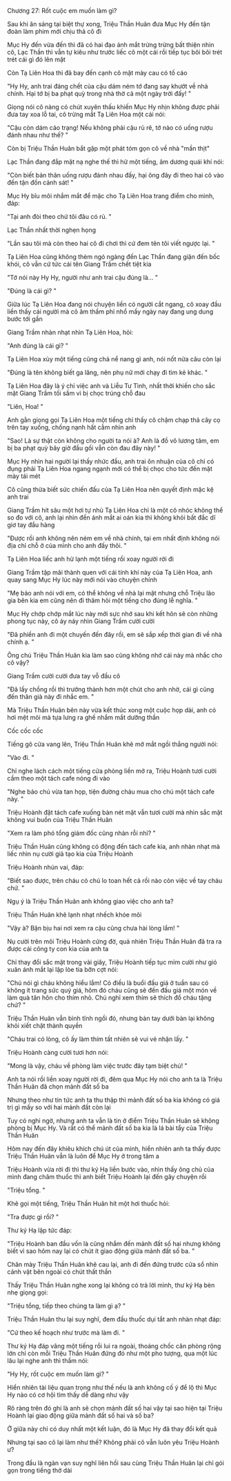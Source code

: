 




Chương 27: Rốt cuộc em muốn làm gì?

Sau khi ăn sáng tại biệt thự xong, Triệu Thần Huân đưa Mục Hy đến tận đoàn làm phim mới chịu thả cô đi

Mục Hy đến vừa đến thì đã có hai đạo ánh mắt trừng trừng bất thiện nhìn cô, Lạc Thần thì vẫn tự kiêu như trước liếc cô một cái rồi tiếp tục bôi bôi trét trét cái gì đó lên mặt

Còn Tạ Liên Hoa thì đã bay đến cạnh cô mặt mày cau có tố cáo

"Hy Hy, anh trai đáng chết của cậu dám ném tớ đang say khướt về nhà chính. Hại tớ bị ba phạt quỳ trong nhà thờ cả một ngày trời đấy! "

Giọng nói cô nàng có chút xuyên thấu khiến Mục Hy nhịn không được phải đưa tay xoa lỗ tai, cô trừng mắt Tạ Liên Hoa một cái nói:

"Cậu còn dám cáo trạng! Nếu không phải cậu rủ rê, tớ nào có uống rượu đánh nhau như thế? "

Còn bị Triệu Thần Huân bắt gặp một phát tóm gọn cô về nhà "mần thịt"

Lạc Thần đang đắp mặt nạ nghe thế thì hừ một tiếng, âm dương quái khí nói:

"Còn biết bản thân uống rượu đánh nhau đấy, hại ông đây đi theo hai cô vào đến tận đồn cảnh sát! "

Mục Hy bĩu môi nhắm mắt để mặc cho Tạ Liên Hoa trang điểm cho mình, đáp:

"Tại anh đòi theo chứ tôi đâu có rủ. "

Lạc Thần nhất thời nghẹn họng

"Lần sau tôi mà còn theo hai cô đi chơi thì cứ đem tên tôi viết ngược lại. "

Tạ Liên Hoa cũng không thèm ngó ngàng đến Lạc Thần đang giận đến bốc khói, cô vẫn cứ tức cái tên Giang Trầm chết tiệt kia

"Tớ nói này Hy Hy, người như anh trai cậu đúng là... "

"Đúng là cái gì? "


Giữa lúc Tạ Liên Hoa đang nói chuyện liền có người cắt ngang, cô xoay đầu liền thấy cái người mà cô âm thầm phỉ nhổ mấy ngày nay đang ung dung bước tới gần

Giang Trầm nhàn nhạt nhìn Tạ Liên Hoa, hỏi:

"Anh đúng là cái gì? "

Tạ Liên Hoa xùy một tiếng cũng chả nể nang gì anh, nói nốt nửa câu còn lại

"Đúng là tên không biết ga lăng, nên phụ nữ mới chạy đi tìm kẻ khác. "

Tạ Liên Hoa đây là ý chỉ việc anh và Liễu Tư Tình, nhất thời khiến cho sắc mặt Giang Trầm tối sầm vì bị chọc trúng chỗ đau

"Liên, Hoa! "

Anh gằn giọng gọi Tạ Liên Hoa một tiếng chỉ thấy cô chậm chạp thả cây cọ trên tay xuống, chống nạnh hất cằm nhìn anh

"Sao! Là sự thật còn không cho người ta nói à? Anh là đồ vô lương tâm, em bị ba phạt quỳ bây giờ đầu gối vẫn còn đau đây này! "

Mục Hy nhìn hai người lại thấy nhức đầu, anh trai ôn nhuận của cô chỉ có đụng phải Tạ Liên Hoa ngang ngạnh mới có thể bị chọc cho tức đến mặt mày tái mét

Cô cũng thừa biết sức chiến đấu của Tạ Liên Hoa nên quyết định mặc kệ anh trai

Giang Trầm hít sâu một hơi tự nhủ Tạ Liên Hoa chỉ là một cô nhóc không thể so đo với cô, anh lại nhìn đến ánh mắt ai oán kia thì không khỏi bất đắc dĩ giơ tay đầu hàng

"Được rồi anh không nên ném em về nhà chính, tại em nhất định không nói địa chỉ chỗ ở của mình cho anh đấy thôi. "

Tạ Liên Hoa liếc anh hừ lạnh một tiếng rồi xoay người rời đi

Giang Trầm tập mãi thành quen với cái tính khí này của Tạ Liên Hoa, anh quay sang Mục Hy lúc này mới nói vào chuyện chính

"Mẹ bảo anh nói với em, có thể không về nhà lại mặt nhưng chỗ Triệu lão gia bên kia em cũng nên đi thăm hỏi một tiếng cho đúng lễ nghĩa. "

Mục Hy chớp chớp mắt lúc này mới sực nhớ sau khi kết hôn sẽ còn những phong tục này, cô áy náy nhìn Giang Trầm cười cười

"Đã phiền anh đi một chuyến đến đây rồi, em sẽ sắp xếp thời gian đi về nhà chính ạ. "

Ông chú Triệu Thần Huân kia làm sao cũng không nhớ cái này mà nhắc cho cô vậy?

Giang Trầm cười cười đưa tay vỗ đầu cô

"Đã lấy chồng rồi thì trưởng thành hơn một chút cho anh nhờ, cái gì cũng đến thân già này đi nhắc em. "

Mà Triệu Thần Huân bên này vừa kết thúc xong một cuộc họp dài, anh có hơi mệt mỏi mà tựa lưng ra ghế nhắm mắt dưỡng thần

Cốc cốc cốc

Tiếng gõ cửa vang lên, Triệu Thần Huân khẽ mở mắt ngồi thẳng người nói:


"Vào đi. "

Chỉ nghe lách cách một tiếng cửa phòng liền mở ra, Triệu Hoành tươi cười cầm theo một tách cafe nóng đi vào

"Nghe bảo chú vừa tan họp, tiện đường cháu mua cho chú một tách cafe này. "

Triệu Hoành đặt tách cafe xuống bàn nét mặt vẫn tươi cười mà nhìn sắc mặt không vui buồn của Triệu Thần Huân

"Xem ra làm phó tổng giám đốc cũng nhàn rỗi nhỉ? "

Triệu Thần Huân cũng không có động đến tách cafe kia, anh nhàn nhạt mà liếc nhìn nụ cười giả tạo kia của Triệu Hoành

Triệu Hoành nhún vai, đáp:

"Biết sao được, trên cháu có chú lo toan hết cả rồi nào còn việc về tay cháu chứ. "

Ngụ ý là Triệu Thần Huân anh không giao việc cho anh ta?

Triệu Thần Huân khẽ lạnh nhạt nhếch khóe môi

"Vậy à? Bận bịu hai nơi xem ra cậu cũng chưa hài lòng lắm! "

Nụ cười trên môi Triệu Hoành cứng đờ, quả nhiên Triệu Thần Huân đã tra ra được cái công ty con kia của anh ta

Chỉ thay đổi sắc mặt trong vài giây, Triệu Hoành tiếp tục mỉm cười như gió xuân ánh mắt lại lập lòe tia bỡn cợt nói:

"Chú nói gì cháu không hiểu lắm! Có điều là buổi đấu giá ở tuần sau có không ít trang sức quý giá, hôm đó cháu cũng sẽ đến đấu giá một món về làm quà tân hôn cho thím nhỏ. Chú nghĩ xem thím sẽ thích đồ cháu tặng chứ? "

Triệu Thần Huân vẫn bình tĩnh ngồi đó, nhưng bàn tay dưới bàn lại không khỏi xiết chặt thành quyền

"Cháu trai có lòng, cô ấy làm thím tất nhiên sẽ vui vẻ nhận lấy. "

Triệu Hoành càng cười tươi hơn nói:

"Mong là vậy, cháu về phòng làm việc trước đây tạm biệt chú! "

Anh ta nói rồi liền xoay người rời đi, đêm qua Mục Hy nói cho anh ta là Triệu Thần Huân đã chọn mảnh đất số ba

Nhưng theo như tin tức anh ta thu thập thì mảnh đất số ba kia không có giá trị gì mấy so với hai mảnh đất còn lại

Tuy có nghi ngờ, nhưng anh ta vẫn là tin ở điểm Triệu Thần Huân sẽ không phòng bị Mục Hy. Và rất có thể mảnh đất số ba kia là lá bài tẩy của Triệu Thần Huân

Hôm nay đến đây khiêu khích chú út của mình, hiển nhiên anh ta thấy được Triệu Thần Huân vẫn là luôn để Mục Hy ở trong tâm a

Triệu Hoành vừa rời đi thì thư ký Hạ liền bước vào, nhìn thấy ông chủ của mình đang châm thuốc thì anh biết Triệu Hoành lại đến gây chuyện rồi

"Triệu tổng. "


Khẽ gọi một tiếng, Triệu Thần Huân hít một hơi thuốc hỏi:

"Tra được gì rồi? "

Thư ký Hạ lập tức đáp:

"Triệu Hoành ban đầu vốn là cũng nhắm đến mảnh đất số hai nhưng không biết vì sao hôm nay lại có chút ít giao động giữa mảnh đất số ba. "

Chân mày Triệu Thần Huân khẽ cau lại, anh đi đến đứng trước cửa sổ nhìn cảnh vật bên ngoài có chút thất thần

Thấy Triệu Thần Huân nghe xong lại không có trả lời mình, thư ký Hạ bèn nhẹ giọng gọi:

"Triệu tổng, tiếp theo chúng ta làm gì ạ? "

Triệu Thần Huân thu lại suy nghĩ, đem đầu thuốc dụi tắt anh nhàn nhạt đáp:

"Cứ theo kế hoạch như trước mà làm đi. "

Thư ký Hạ đáp vâng một tiếng rồi lui ra ngoài, thoáng chốc căn phòng rộng lớn chỉ còn mỗi Triệu Thần Huân đứng đó như một pho tượng, qua một lúc lâu lại nghe anh thì thầm nói:

"Hy Hy, rốt cuộc em muốn làm gì? "

Hiển nhiên tài liệu quan trọng như thế nếu là anh không cố ý để lộ thì Mục Hy nào có cơ hội tìm thấy dễ dàng như vậy

Rõ ràng trên đó ghi là anh sẽ chọn mảnh đất số hai vậy tại sao hiện tại Triệu Hoành lại giao động giữa mảnh đất số hai và số ba?

Ở giữa này chỉ có duy nhất một kết luận, đó là Mục Hy đã thay đổi kết quả

Nhưng tại sao cô lại làm như thế? Không phải cô vẫn luôn yêu Triệu Hoành ư?

Trong đầu là ngàn vạn suy nghĩ liên hồi sau cùng Triệu Thần Huân lại chỉ gói gọn trong tiếng thở dài




